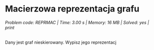 # Macierzowa reprezentacja grafu
###### Problem code: REPRMAC \| Time: 3.00 s \| Memory: 16 MB \| Solved: yes \| print

Dany jest graf nieskierowany. Wypisz jego reprezentacj
